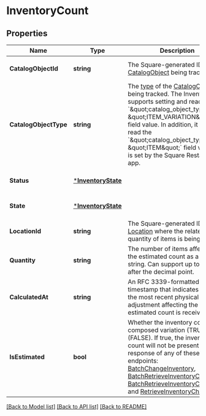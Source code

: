 # InventoryCount

## Properties
Name | Type | Description | Notes
------------ | ------------- | ------------- | -------------
**CatalogObjectId** | **string** | The Square-generated ID of the [CatalogObject](entity:CatalogObject) being tracked. | [optional] [default to null]
**CatalogObjectType** | **string** | The [type](entity:CatalogObjectType) of the [CatalogObject](entity:CatalogObject) being tracked.   The Inventory API supports setting and reading the &#x60;\&quot;catalog_object_type\&quot;: \&quot;ITEM_VARIATION\&quot;&#x60; field value.  In addition, it can also read the &#x60;\&quot;catalog_object_type\&quot;: \&quot;ITEM\&quot;&#x60; field value that is set by the Square Restaurants app. | [optional] [default to null]
**Status** | [***InventoryState**](InventoryState.md) |  | [optional] [default to null]
**State** | [***InventoryState**](InventoryState.md) |  | [optional] [default to null]
**LocationId** | **string** | The Square-generated ID of the [Location](entity:Location) where the related quantity of items is being tracked. | [optional] [default to null]
**Quantity** | **string** | The number of items affected by the estimated count as a decimal string. Can support up to 5 digits after the decimal point. | [optional] [default to null]
**CalculatedAt** | **string** | An RFC 3339-formatted timestamp that indicates when the most recent physical count or adjustment affecting the estimated count is received. | [optional] [default to null]
**IsEstimated** | **bool** | Whether the inventory count is for composed variation (TRUE) or not (FALSE). If true, the inventory count will not be present in the response of any of these endpoints: [BatchChangeInventory](api-endpoint:Inventory-BatchChangeInventory), [BatchRetrieveInventoryChanges](api-endpoint:Inventory-BatchRetrieveInventoryChanges), [BatchRetrieveInventoryCounts](api-endpoint:Inventory-BatchRetrieveInventoryCounts), and [RetrieveInventoryChanges](api-endpoint:Inventory-RetrieveInventoryChanges). | [optional] [default to null]

[[Back to Model list]](../README.md#documentation-for-models) [[Back to API list]](../README.md#documentation-for-api-endpoints) [[Back to README]](../README.md)


